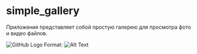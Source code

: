 # simple_gallery

Приложения представляет собой простую галерею для просмотра фото и видео файлов.


![GitHub Logo](/screenshots/screenshots_1.jpg)
Format: ![Alt Text](url)
